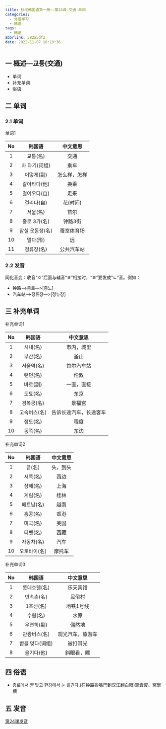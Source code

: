 ```yaml
---
title: 标准韩国语第一册——第24课-交通-单词
categories:
  - 外语学习
  - 韩语
tags:
  - 韩语
abbrlink: 382a5df2
date: 2022-11-07 10:19:36
---
```

## 一 概述—교통(交通)

* 单词
* 补充单词
* 俗语

<!--more-->

## 二  单词

### 2.1 单词

单词1

|  No  |     韩国语      |   中文意思   |
| :--: | :-------------: | :----------: |
|  1   |    교통(名)     |     交通     |
|  2   |  차 타기(词组)  |     乘车     |
|  3   |   어떻게(副)    | 怎么样，怎样 |
|  4   |  갈아타다(他)   |     换乘     |
|  5   |  걸어오다(自)   |     走来     |
|  6   |   걸리다(自)    |   花(时间)   |
|  7   |    서울(名)     |     首尔     |
|  8   |  종로 3가(名)   |   钟路3街    |
|  9   | 잠실 운동장(名) |  蚕室体育场  |
|  10  |    멀다(形)     |      远      |
|  11  |   정류장(名)    |  公共汽车站  |

### 2.2 发音

同化音变：收音“ㅇ”后面与辅音“ㄹ”相接时，“ㄹ”要发成“ㄴ”音。例如：

* 钟路—>종로—>[종노]
* 汽车站—>정류장—>[정뉴장]

## 三 补充单词

补充单词1

|  No  |    韩国语    |        中文意思        |
| :--: | :----------: | :--------------------: |
|  1   |   시내(名)   |       市内，城里       |
|  2   |   부산(名)   |          釜山          |
|  3   |  서울역(名)  |       首尔汽车站       |
|  4   |   런던(名)   |          伦敦          |
|  5   |   바로(副)   |       一直，直接       |
|  6   |   도툐(名)   |          东京          |
|  7   |  경복궁(名)  |         景福宫         |
|  8   | 고속버스(名) | 告诉长途汽车，长途客车 |
|  9   |   정도(名)   |          程度          |
|  10  |   동쪽(名)   |          东边          |

补充单词2

|  No  |    韩国语    | 中文意思 |
| :--: | :----------: | :------: |
|  1   |    끝(名)    | 头，到头 |
|  2   |   서쪽(名)   |   西边   |
|  3   |   상해(名)   |   上海   |
|  4   |   계림(名)   |   桂林   |
|  5   |  베트남(名)  |   越南   |
|  6   |   홍콩(名)   |   香港   |
|  7   |   미국(名)   |   美国   |
|  8   |   티벳(名)   |   西藏   |
|  9   |  자동차(名)  |   汽车   |
|  10  | 오토바이(名) |  摩托车  |

补充单词3

|  No  |     韩国语      |     中文意思     |
| :--: | :-------------: | :--------------: |
|  1   |  롯데호텔(名)   |     乐天宾馆     |
|  2   |   민속촌(名)    |      民俗村      |
|  3   |    1호선(名)    |    地铁1号线     |
|  4   |    수원(名)     |       水原       |
|  5   |   우연히(副)    |      偶然地      |
|  6   |  관광버스(名)   | 观光汽车，旅游车 |
|  7   | 뺨을 맞다(词组) |     被打耳光     |
|  8   |   을기다(他)    |    斜眼看，瞟    |

## 四 俗语

* 종로에서 뺨 맞고 한강에서 눈 흘긴다.(在钟路挨嘴巴到汉江翻白眼)窝囊废、窝里横

## 五 发音

[第24课发音][1]


[1]:https://biz.cli.im/Pcview?name=https%3A%2F%2Fbiz.cli.im%2Ftest%2FBG485332%3Fcoding%3DJ9alPV%26qrurl%3Dhttp%253A%252F%252Fqr31.cn%252FJ9alPV%26gtype%3D2&time=1